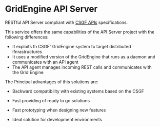 # GridEngine API Server

RESTful API Server compliant with [CSGF APIs][specs] specifications.

This service offers the same capabilities of the API Server project with the following differences:
 - It exploits th CSGF' GridEngine system to target distributed ifnrastructures
 - It uses a modified version of the GridEngine that runs as a daemon and communicates with an API agent
 - The API agent manages incoming REST calls and communicates with the Grid Engine

The Principal advantages of this solutions are:

 - Backward compatibility with existing systems based on the CSGF
 - Fast providing of ready to go solutions
 - Fast prototyping when designing new features
 - Ideal solution for development environments

   [specs]: <http://docs.csgfapis.apiary.io/#reference/v1.0/application/create-a-task>
   
   

